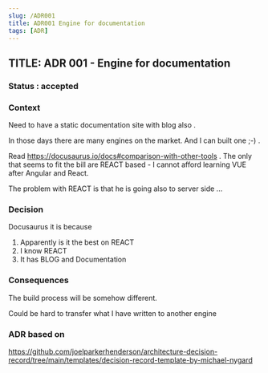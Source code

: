 ```yaml
---
slug: /ADR001
title: ADR001 Engine for documentation
tags: [ADR]
---
```

## TITLE: ADR 001 - Engine for documentation

### Status : accepted
<!--truncate-->
### Context 

Need to have a static documentation site with blog also .

In those days there are many engines on the market. And I can built one ;-) .

Read https://docusaurus.io/docs#comparison-with-other-tools . The only that seems to fit the bill are REACT based - I cannot afford learning VUE after Angular and React.

The problem with REACT is that he is going also to server side ... 

### Decision

Docusaurus it is because 

1. Apparently is it the best on REACT
2. I know REACT 
3. It has BLOG and Documentation

### Consequences

The build process  will be somehow different.

Could be hard to transfer what I have written to another engine


### ADR based on

https://github.com/joelparkerhenderson/architecture-decision-record/tree/main/templates/decision-record-template-by-michael-nygard
